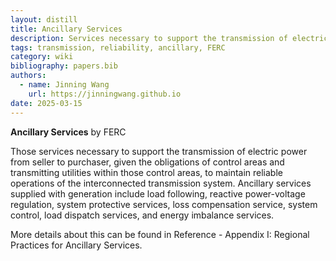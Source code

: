 ```yaml
---
layout: distill
title: Ancillary Services
description: Services necessary to support the transmission of electric power.
tags: transmission, reliability, ancillary, FERC
category: wiki
bibliography: papers.bib
authors:
  - name: Jinning Wang
    url: https://jinningwang.github.io
date: 2025-03-15
---
```


**Ancillary Services** <d-cite key="ferc2020glossary"></d-cite> by FERC

Those services necessary to support the transmission of electric power from seller to purchaser, given the obligations of control areas and transmitting utilities within those control areas, to maintain reliable operations of the interconnected transmission system.
Ancillary services supplied with generation include load following, reactive power-voltage regulation, system protective services, loss compensation service, system control, load dispatch services, and energy imbalance services.

More details about this can be found in Reference <d-cite key="nerc2011ancillary"></d-cite> - Appendix I: Regional Practices for Ancillary Services.

<br>
